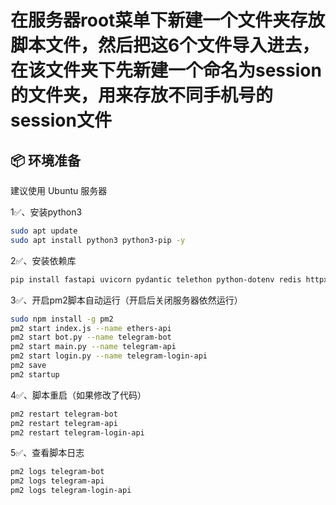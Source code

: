 # 在服务器root菜单下新建一个文件夹存放脚本文件，然后把这6个文件导入进去，在该文件夹下先新建一个命名为session的文件夹，用来存放不同手机号的session文件

## 📦 环境准备

建议使用 Ubuntu 服务器

1✅、安装python3
```bash
sudo apt update
sudo apt install python3 python3-pip -y
```

2✅、安装依赖库
```bash
pip install fastapi uvicorn pydantic telethon python-dotenv redis httpx "aiogram>=3.0.0,<4.0.0"
```

3✅、开启pm2脚本自动运行（开启后关闭服务器依然运行）
```bash
sudo npm install -g pm2
pm2 start index.js --name ethers-api
pm2 start bot.py --name telegram-bot
pm2 start main.py --name telegram-api
pm2 start login.py --name telegram-login-api
pm2 save
pm2 startup
```

4✅、脚本重启（如果修改了代码）
```bash
pm2 restart telegram-bot
pm2 restart telegram-api
pm2 restart telegram-login-api
```

5✅、查看脚本日志
```bash
pm2 logs telegram-bot
pm2 logs telegram-api
pm2 logs telegram-login-api
```
